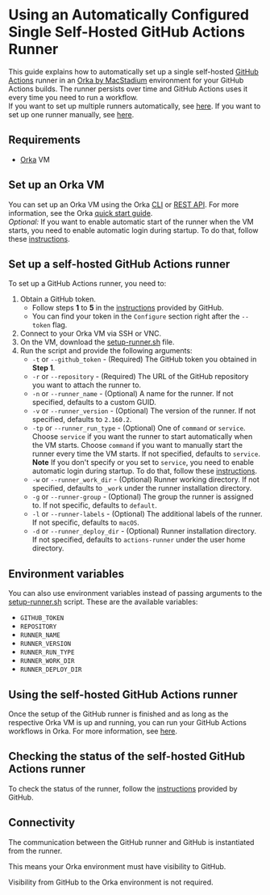 # Using an Automatically Configured Single Self-Hosted GitHub Actions Runner

This guide explains how to automatically set up a single self-hosted [GitHub Actions][actions] runner in an [Orka by MacStadium][orka] environment for your GitHub Actions builds. The runner persists over time and GitHub Actions uses it every time you need to run a workflow.  
If you want to set up multiple runners automatically, see [here](multiple-self-hosted-runners.md).
If you want to set up one runner manually, see [here](self-hosted-runner-manually.md).

## Requirements

- [Orka][orka] VM

## Set up an Orka VM

You can set up an Orka VM using the Orka [CLI][cli] or [REST API][api]. For more information, see the Orka [quick start guide][quick-start].  
*Optional:* If you want to enable automatic start of the runner when the VM starts, you need to enable automatic login during startup. To do that, follow these [instructions][auto-login].

## Set up a self-hosted GitHub Actions runner

To set up a GitHub Actions runner, you need to:  

1. Obtain a GitHub token. 
    * Follow steps **1** to **5** in the [instructions][add-runner] provided by GitHub.
    * You can find your token in the `Configure` section right after the `--token` flag.
2. Connect to your Orka VM via SSH or VNC.
3. On the VM, download the [setup-runner.sh](scripts/setup-runner.sh) file.
4. Run the script and provide the following arguments:
    * `-t` or `--github_token` - (Required) The GitHub token you obtained in **Step 1**.
    * `-r` or `--repository` - (Required) The URL of the GitHub repository you want to attach the runner to.
    * `-n` or `--runner_name` - (Optional) A name for the runner. If not specified, defaults to a custom GUID.
    * `-v` or `--runner_version` - (Optional) The version of the runner. If not specified, defaults to `2.160.2`.
    * `-tp` or `--runner_run_type` - (Optional) One of `command` or `service`. Choose `service` if you want the runner to start automatically when the VM starts. Choose `command` if you want to manually start the runner every time the VM starts. If not specified, defaults to `service`.  
    **Note** If you don't specify or you set to `service`, you need to enable automatic login during startup. To do that, follow these [instructions][auto-login].
    * `-w` or `--runner_work_dir` - (Optional) Runner working directory. If not specified, defaults to `_work` under the runner installation directory.
    * `-g` or `--runner-group` - (Optional) The group the runner is assigned to. If not specific, defaults to `default`.
    * `-l` or `--runner-labels` - (Optional) The additional labels of the runner. If not specific, defaults to `macOS`.
    * `-d` or `--runner_deploy_dir` - (Optional) Runner installation directory. If not specified, defaults to `actions-runner` under the user home directory.

## Environment variables

You can also use environment variables instead of passing arguments to the [setup-runner.sh](scripts/setup-runner.sh) script. These are the available variables:

* `GITHUB_TOKEN`
* `REPOSITORY`
* `RUNNER_NAME`
* `RUNNER_VERSION`
* `RUNNER_RUN_TYPE`
* `RUNNER_WORK_DIR`
* `RUNNER_DEPLOY_DIR`

## Using the self-hosted GitHub Actions runner

Once the setup of the GitHub runner is finished and as long as the respective Orka VM is up and running, you can run your GitHub Actions workflows in Orka. For more information, see [here][using-runner].

## Checking the status of the self-hosted GitHub Actions runner

To check the status of the runner, follow the [instructions][status-instructions] provided by GitHub.

## Connectivity

The communication between the GitHub runner and GitHub is instantiated from the runner.

This means your Orka environment must have visibility to GitHub.

Visibility from GitHub to the Orka environment is not required. 

[orka]: https://orkadocs.macstadium.com/docs/getting-started
[cli]: https://orkadocs.macstadium.com/docs/example-cli-workflows
[api]: https://documenter.getpostman.com/view/6574930/S1ETRGzt?version=latest
[quick-start]: https://orkadocs.macstadium.com/docs/quick-start
[actions]: https://github.com/features/actions
[add-runner]: https://help.github.com/en/actions/automating-your-workflow-with-github-actions/adding-self-hosted-runners
[service-runner]: https://help.github.com/en/actions/automating-your-workflow-with-github-actions/configuring-the-self-hosted-runner-application-as-a-service
[auto-login]: https://support.apple.com/en-us/HT201476
[using-runner]: https://help.github.com/en/actions/automating-your-workflow-with-github-actions/using-self-hosted-runners-in-a-workflow
[status-instructions]: https://help.github.com/en/actions/automating-your-workflow-with-github-actions/checking-the-status-of-self-hosted-runners
